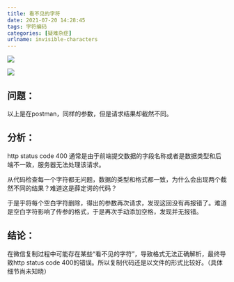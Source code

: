```yaml
---
title: 看不见的字符
date: 2021-07-20 14:28:45
tags: 字符编码
categories: [疑难杂症]
urlname: invisible-characters
---
```


![](https://s2.loli.net/2023/03/20/GNuAkHoIPd6CbXe.png)

![](https://s2.loli.net/2023/03/20/AMtlpiBKxYWf5Pd.png)

## 问题：
以上是在postman，同样的参数，但是请求结果却截然不同。

## 分析：
http status code 400 通常是由于前端提交数据的字段名称或者是数据类型和后端不一致，服务器无法处理该请求。

从代码检查每一个字符都无问题，数据的类型和格式都一致，为什么会出现两个截然不同的结果？难道这是薛定谔的代码？

于是乎将每个空白字符删除，得出的参数再次请求，发现这回没有再报错了。难道是空白字符影响了传参的格式，于是再次手动添加空格，发现并无报错。

## 结论：
在微信复制过程中可能存在某些“看不见的字符”，导致格式无法正确解析，最终导致http status code 400的错误。所以复制代码还是以文件的形式比较好。（具体细节尚未知晓）